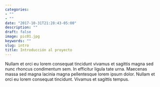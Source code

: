 ```yaml
---
categories:
- ""
- ""
date: "2017-10-31T21:28:43-05:00"
description: ""
draft: false
image: pic01.jpg
keywords: ""
slug: intro
title: Introducción al proyecto
---
```


Nullam et orci eu lorem consequat tincidunt vivamus et sagittis magna sed nunc rhoncus condimentum sem. In efficitur ligula tate urna. Maecenas massa sed magna lacinia magna pellentesque lorem ipsum dolor. Nullam et orci eu lorem consequat tincidunt. Vivamus et sagittis tempus.